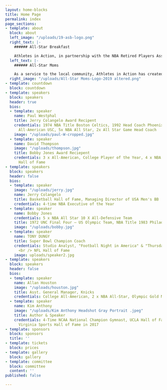 ```yaml
---
layout: home-blocks
title: Home Page
permalink: index
page_sections:
- template: about
  block: about
  left_image: "/uploads/19-asb-logo.png"
  right_text: |-
    ###### All-Star Breakfast

    Athletes in Action, in partnership with the NBA Retired Players Association, will be hosting the 15th Annual All-Star Breakfast on February 16th, 2019, during the NBA All-Star Weekend. This event will celebrate character, leadership and faith and includes the presentation of the Jerry Colangelo and Bobby Jones Awards.
  left_text: |-
    ###### All-Star Moms

    As a service to the local community, Athletes in Action has created The All-Star Moms Champion Outreach, which occurs in conjunction with the All-Star Breakfast. It is designed to champion courageous single moms, by delivering a rare opportunity for support and encouragement with an exclusive All-Star experience. The aim is to encourage these moms to continue strong in the demanding journey of single parenting.
  right_image: "/uploads/All-Star Moms-Logo-2019 altered.png"
- template: countdown
  block: countdown
- template: speakers
  block: speakers
  header: true
  bios:
  - template: speaker
    name: Paul Westphal
    title: Jerry Colangelo Award Recipent
    credentials: 1974 NBA Title Boston Celtics, 1992 Head Coach Phoenix Suns NBA Finals,
      All-American USC, 5x NBA All Star, 2x All Star Game Head Coach
    image: "/uploads/paul-W-cropped.jpg"
  - template: speaker
    name: David Thompson
    image: "/uploads/thompson.jpg"
    title: Bobby Jones Award Reciepent
    credentials: 3 x All-American, College Player of the Year, 4 x NBA All Star, Basketball
      Hall of Fame
- template: speakers
  block: speakers
  header: false
  bios:
  - template: speaker
    image: "/uploads/jerry.jpg"
    name: Jerry Colangelo
    title: Basketball Hall of Fame, Managing Director of USA Men's BB
    credentials: 4-time NBA Executive of the Year
  - template: speaker
    name: Bobby Jones
    credentials: 5 x NBA All Star 10 X All-Defensive Team
    title: 1972 UNC Final Four – US Olympic Team, NBA Title 1983 Philadelphia 76ers
    image: "/uploads/bobby.jpg"
  - template: speaker
    name: TONY DUNGY
    title: Super Bowl Champion Coach
    credentials: Studio Analyst, "Football Night in America" & "Thursday Night Football"
      <br /> NFL Hall of Fame
    image: uploads/speaker2.jpg
- template: speakers
  block: speakers
  header: false
  bios:
  - template: speaker
    name: Allan Houston
    image: "/uploads/houston.jpg"
    title: Asst. General Manager, Knicks
    credentials: College All-American, 2 x NBA All-Star, Olympic Gold Medalist
  - template: speaker
    name: Kim Anthony
    image: "/uploads/Kim Anthony Headshot Gray Portrait .jpeg"
    title: Author & Speaker
    credentials: 4-Time NCAA National Champion Gymnast, UCLA Hall of Fame in 2000,
      Virginia Sports Hall of Fame in 2017
- template: sponsors
  block: sponsors
  title: ''
- template: tickets
  block: prices
- template: gallery
  block: gallery
- template: committee
  block: committee
  content: ''
published: false

---
```

